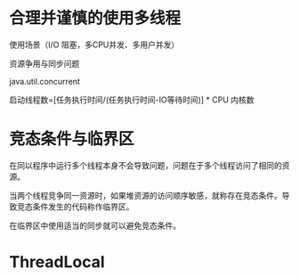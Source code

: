 # 合理并谨慎的使用多线程
使用场景（I/O 阻塞，多CPU并发、多用户并发）

资源争用与同步问题

java.util.concurrent

启动线程数=[任务执行时间/(任务执行时间-IO等待时间)] * CPU 内核数

# 竞态条件与临界区
在同以程序中运行多个线程本身不会导致问题，问题在于多个线程访问了相同的资源。

当两个线程竞争同一资源时，如果堆资源的访问顺序敏感，就称存在竞态条件。导致竞态条件发生的代码称作临界区。

在临界区中使用适当的同步就可以避免竞态条件。

# ThreadLocal